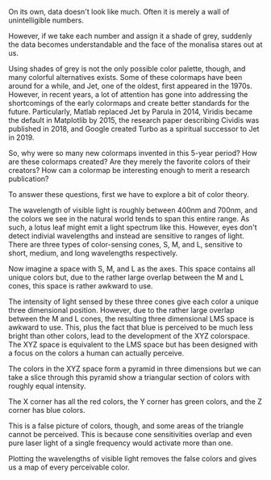On its own, data doesn't look like much.
Often it is merely a wall of unintelligible numbers.

However, if we take each number and assign it a shade of grey, suddenly
the data becomes understandable and the face of the monalisa stares out at us.

Using shades of grey is not the only possible color palette, though,
and many colorful alternatives exists. Some of these colormaps have been around
for a while, and Jet, one of the oldest, first appeared in the 1970s. However,
in recent years, a lot of attention has gone into addressing the shortcomings
of the early colormaps and create better standards for the future.
Particularly, Matlab replaced Jet by Parula in 2014, Viridis became the default
in Matplotlib by 2015, the research paper describing Cividis was published in
2018, and Google created Turbo as a spiritual successor to Jet in 2019.

So, why were so many new colormaps invented in this 5-year period? How are these
colormaps created? Are they merely the favorite colors of their creators? How
can a colormap be interesting enough to merit a research publication?

To answer these questions, first we have to explore a bit of color theory.


The wavelength of visible light is roughly between 400nm and 700nm, and the
colors we see in the natural world tends to span this entire range.
As such, a lotus leaf might emit a light spectrum like this. However, eyes
don't detect indivial wavelengths and instead are sensitive to ranges
of light.
There are three types of color-sensing cones, S, M, and L, sensitive
to short, medium, and long wavelengths respectively.

Now imagine a space with S, M, and L as the axes. This space contains all
unique colors but, due to the rather large overlap between the M and L cones,
this space is rather awkward to use.

The intensity of light sensed by these three cones give each color a unique
three dimensional position. However, due to the rather large overlap between
the M and L cones, the resulting three dimensional LMS space is awkward to use.
This, plus the fact that blue is perceived to be much less bright than
other colors, lead to the development of the XYZ colorspace. The XYZ space
is equivalent to the LMS space but has been designed with a focus on the colors
a human can actually perceive.

The colors in the XYZ space form a pyramid in three dimensions but
we can take a slice through this pyramid show a triangular section of colors
with roughly equal intensity.

The X corner has all the red colors, the Y corner has green colors, and the
Z corner has blue colors.

This is a false picture of colors, though, and some areas of the triangle cannot be
perceived. This is because cone sensitivities overlap and even pure laser light
of a single frequency would activate more than one.

Plotting the wavelengths of visible light removes the false colors and gives us
a map of every perceivable color.
